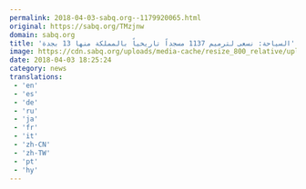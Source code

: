 ```yaml
---
permalink: 2018-04-03-sabq.org--1179920065.html
original: https://sabq.org/TMzjnw
domain: sabq.org
title: 'السياحة: نسعى لترميم 1137 مسجداً تاريخياً بالمملكة منها 13 بجدة'
image: https://cdn.sabq.org/uploads/media-cache/resize_800_relative/uploads/material-file/5ac3c09e262d6b10f4aedde6/5ac3c07bb3cbe.jpeg
date: 2018-04-03 18:25:24
category: news
translations: 
 - 'en'
 - 'es'
 - 'de'
 - 'ru'
 - 'ja'
 - 'fr'
 - 'it'
 - 'zh-CN'
 - 'zh-TW'
 - 'pt'
 - 'hy'
---
```



